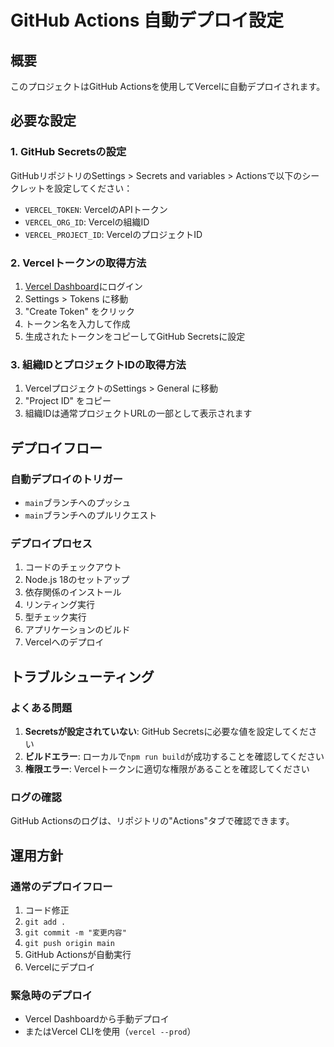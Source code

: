 # GitHub Actions 自動デプロイ設定

## 概要
このプロジェクトはGitHub Actionsを使用してVercelに自動デプロイされます。

## 必要な設定

### 1. GitHub Secretsの設定
GitHubリポジトリのSettings > Secrets and variables > Actionsで以下のシークレットを設定してください：

- `VERCEL_TOKEN`: VercelのAPIトークン
- `VERCEL_ORG_ID`: Vercelの組織ID
- `VERCEL_PROJECT_ID`: VercelのプロジェクトID

### 2. Vercelトークンの取得方法
1. [Vercel Dashboard](https://vercel.com/dashboard)にログイン
2. Settings > Tokens に移動
3. "Create Token" をクリック
4. トークン名を入力して作成
5. 生成されたトークンをコピーしてGitHub Secretsに設定

### 3. 組織IDとプロジェクトIDの取得方法
1. VercelプロジェクトのSettings > General に移動
2. "Project ID" をコピー
3. 組織IDは通常プロジェクトURLの一部として表示されます

## デプロイフロー

### 自動デプロイのトリガー
- `main`ブランチへのプッシュ
- `main`ブランチへのプルリクエスト

### デプロイプロセス
1. コードのチェックアウト
2. Node.js 18のセットアップ
3. 依存関係のインストール
4. リンティング実行
5. 型チェック実行
6. アプリケーションのビルド
7. Vercelへのデプロイ

## トラブルシューティング

### よくある問題
1. **Secretsが設定されていない**: GitHub Secretsに必要な値を設定してください
2. **ビルドエラー**: ローカルで`npm run build`が成功することを確認してください
3. **権限エラー**: Vercelトークンに適切な権限があることを確認してください

### ログの確認
GitHub Actionsのログは、リポジトリの"Actions"タブで確認できます。

## 運用方針

### 通常のデプロイフロー
1. コード修正
2. `git add .`
3. `git commit -m "変更内容"`
4. `git push origin main`
5. GitHub Actionsが自動実行
6. Vercelにデプロイ

### 緊急時のデプロイ
- Vercel Dashboardから手動デプロイ
- またはVercel CLIを使用（`vercel --prod`）
